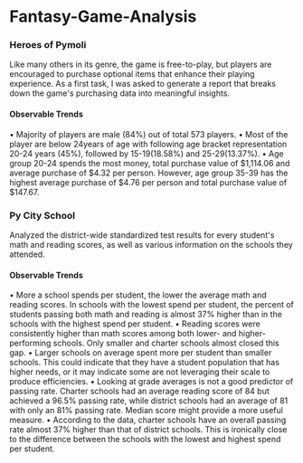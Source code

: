 # Fantasy-Game-Analysis

### Heroes of Pymoli

Like many others in its genre, the game is free-to-play, but players are encouraged to purchase optional items that enhance their playing experience. As a first task, I was asked to generate a report that breaks down the game's purchasing data into meaningful insights.

#### Observable Trends

•	Majority of players are male (84%) out of total 573 players.
•	Most of the player are below 24years of age with following age bracket representation 20-24 years (45%), followed by 15-19(18.58%) and 25-29(13.37%).
•	Age group 20-24 spends the most money, total purchase value of $1,114.06 and average purchase of $4.32 per person. However, age group 35-39 has the highest average purchase of $4.76 per person and total purchase value of $147.67.

### Py City School 

Analyzed the district-wide standardized test results for every student's math and reading scores, as well as various information on the schools they attended.

#### Observable Trends

•	More a school spends per student, the lower the average math and reading scores. In schools with the lowest spend per student, the percent of students passing both math and reading is almost 37% higher than in the schools with the highest spend per student.
•	Reading scores were consistently higher than math scores among both lower- and higher-performing schools. Only smaller and charter schools almost closed this gap.
•	Larger schools on average spent more per student than smaller schools. This could indicate that they have a student population that has higher needs, or it may indicate some are not leveraging their scale to produce efficiencies.
•	Looking at grade averages is not a good predictor of passing rate. Charter schools had an average reading score of 84 but achieved a 96.5% passing rate, while district schools had an average of 81 with only an 81% passing rate. Median score might provide a more useful measure.
•	According to the data, charter schools have an overall passing rate almost 37% higher than that of district schools. This is ironically close to the difference between the schools with the lowest and highest spend per student.

